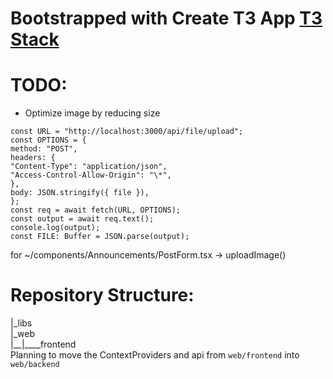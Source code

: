 # Bootstrapped with Create T3 App [T3 Stack](https://create.t3.gg/)

# **TODO:**

- Optimize image by reducing size

```
const URL = "http://localhost:3000/api/file/upload";
const OPTIONS = {
method: "POST",
headers: {
"Content-Type": "application/json",
"Access-Control-Allow-Origin": "\*",
},
body: JSON.stringify({ file }),
};
const req = await fetch(URL, OPTIONS);
const output = await req.text();
console.log(output);
const FILE: Buffer = JSON.parse(output);
```

for ~/components/Announcements/PostForm.tsx -> uploadImage()

# Repository Structure:
|_libs<br>
|_web<br>
|__|____frontend<br>
Planning to move the ContextProviders and api from `web/frontend` into `web/backend`
